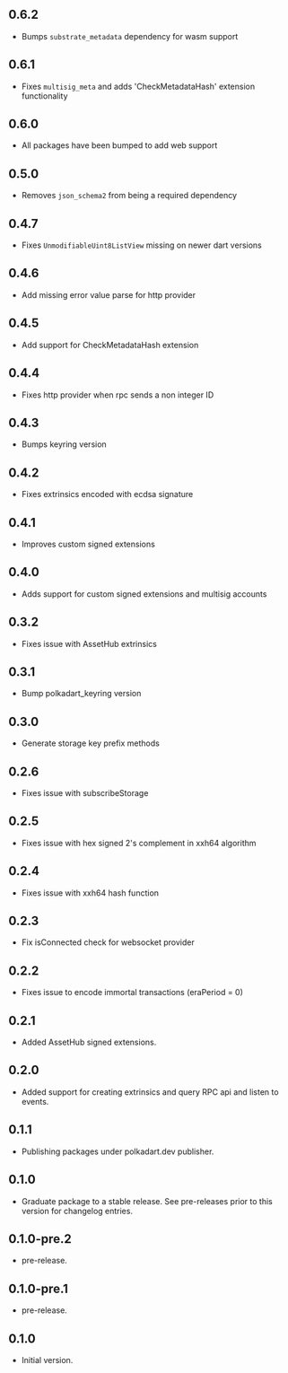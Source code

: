 ## 0.6.2
- Bumps `substrate_metadata` dependency for wasm support

## 0.6.1
- Fixes `multisig_meta` and adds 'CheckMetadataHash' extension functionality

## 0.6.0
- All packages have been bumped to add web support

## 0.5.0
- Removes `json_schema2` from being a required dependency

## 0.4.7
- Fixes `UnmodifiableUint8ListView` missing on newer dart versions

## 0.4.6
- Add missing error value parse for http provider

## 0.4.5
- Add support for CheckMetadataHash extension

## 0.4.4
- Fixes http provider when rpc sends a non integer ID

## 0.4.3
- Bumps keyring version

## 0.4.2
- Fixes extrinsics encoded with ecdsa signature

## 0.4.1
- Improves custom signed extensions

## 0.4.0
- Adds support for custom signed extensions and multisig accounts

## 0.3.2
- Fixes issue with AssetHub extrinsics

## 0.3.1
- Bump polkadart_keyring version

## 0.3.0

- Generate storage key prefix methods

## 0.2.6

- Fixes issue with subscribeStorage

## 0.2.5

- Fixes issue with hex signed 2's complement in xxh64 algorithm

## 0.2.4

- Fixes issue with xxh64 hash function

## 0.2.3

- Fix isConnected check for websocket provider

## 0.2.2

- Fixes issue to encode immortal transactions (eraPeriod = 0)

## 0.2.1

- Added AssetHub signed extensions.

## 0.2.0

- Added support for creating extrinsics and query RPC api and listen to events.

## 0.1.1

- Publishing packages under polkadart.dev publisher.

## 0.1.0

 - Graduate package to a stable release. See pre-releases prior to this version for changelog entries.

## 0.1.0-pre.2

- pre-release.

## 0.1.0-pre.1

- pre-release.

## 0.1.0

- Initial version.
